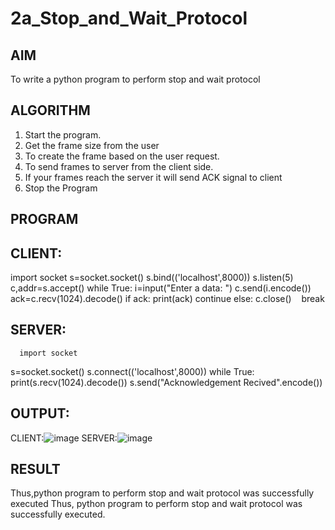 # 2a_Stop_and_Wait_Protocol
## AIM 
To write a python program to perform stop and wait protocol
## ALGORITHM
1. Start the program.
2. Get the frame size from the user
3. To create the frame based on the user request.
4. To send frames to server from the client side.
5. If your frames reach the server it will send ACK signal to client
6. Stop the Program
## PROGRAM
## CLIENT:

import socket
s=socket.socket()
s.bind(('localhost',8000))
s.listen(5)
c,addr=s.accept()
while True:
 i=input("Enter a data: ")
 c.send(i.encode())
 ack=c.recv(1024).decode()
 if ack:
   print(ack)
   continue
 else:
   c.close()
   break
   
  ## SERVER:
   
      import socket
s=socket.socket()
s.connect(('localhost',8000))
while True:
 print(s.recv(1024).decode())
 s.send("Acknowledgement Recived".encode())
 
## OUTPUT:
CLIENT:![image](https://github.com/23004205/2a_Stop_and_Wait_Protocol/assets/138971114/11a9c9d8-40eb-4260-86b0-4098e00695b8)
SERVER:![image](https://github.com/23004205/2a_Stop_and_Wait_Protocol/assets/138971114/ffa3040e-622b-477a-84f3-8fb9fbe7387e)


## RESULT
Thus,python program to perform stop and wait protocol was successfully executed Thus, python program to perform stop and wait protocol was successfully executed.
